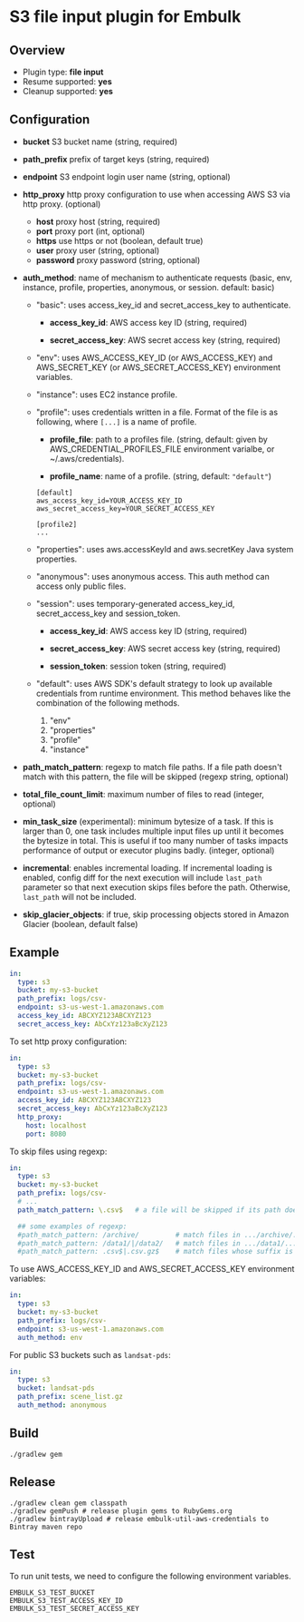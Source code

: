 # S3 file input plugin for Embulk

## Overview

* Plugin type: **file input**
* Resume supported: **yes**
* Cleanup supported: **yes**

## Configuration

- **bucket** S3 bucket name (string, required)

- **path_prefix** prefix of target keys (string, required)

- **endpoint** S3 endpoint login user name (string, optional)

- **http_proxy** http proxy configuration to use when accessing AWS S3 via http proxy. (optional)
  - **host** proxy host (string, required)
  - **port** proxy port (int, optional)
  - **https** use https or not (boolean, default true)
  - **user** proxy user (string, optional)
  - **password** proxy password (string, optional)

- **auth_method**: name of mechanism to authenticate requests (basic, env, instance, profile, properties, anonymous, or session. default: basic)

  - "basic": uses access_key_id and secret_access_key to authenticate.

    - **access_key_id**: AWS access key ID (string, required)

    - **secret_access_key**: AWS secret access key (string, required)

  - "env": uses AWS_ACCESS_KEY_ID (or AWS_ACCESS_KEY) and AWS_SECRET_KEY (or AWS_SECRET_ACCESS_KEY) environment variables.

  - "instance": uses EC2 instance profile.

  - "profile": uses credentials written in a file. Format of the file is as following, where `[...]` is a name of profile.

    - **profile_file**: path to a profiles file. (string, default: given by AWS_CREDENTIAL_PROFILES_FILE environment varialbe, or ~/.aws/credentials).

    - **profile_name**: name of a profile. (string, default: `"default"`)

    ```
    [default]
    aws_access_key_id=YOUR_ACCESS_KEY_ID
    aws_secret_access_key=YOUR_SECRET_ACCESS_KEY

    [profile2]
    ...
    ```

  - "properties": uses aws.accessKeyId and aws.secretKey Java system properties.

  - "anonymous": uses anonymous access. This auth method can access only public files.

  - "session": uses temporary-generated access_key_id, secret_access_key and session_token.

    - **access_key_id**: AWS access key ID (string, required)

    - **secret_access_key**: AWS secret access key (string, required)

    - **session_token**: session token (string, required)

  - "default": uses AWS SDK's default strategy to look up available credentials from runtime environment. This method behaves like the combination of the following methods.

    1. "env"
    1. "properties"
    1. "profile"
    1. "instance"


* **path_match_pattern**: regexp to match file paths. If a file path doesn't match with this pattern, the file will be skipped (regexp string, optional)

* **total_file_count_limit**: maximum number of files to read (integer, optional)

* **min_task_size** (experimental): minimum bytesize of a task. If this is larger than 0, one task includes multiple input files up until it becomes the bytesize in total. This is useful if too many number of tasks impacts performance of output or executor plugins badly. (integer, optional)

* **incremental**: enables incremental loading. If incremental loading is enabled, config diff for the next execution will include `last_path` parameter so that next execution skips files before the path. Otherwise, `last_path` will not be included.

* **skip_glacier_objects**: if true, skip processing objects stored in Amazon Glacier (boolean, default false)

## Example

```yaml
in:
  type: s3
  bucket: my-s3-bucket
  path_prefix: logs/csv-
  endpoint: s3-us-west-1.amazonaws.com
  access_key_id: ABCXYZ123ABCXYZ123
  secret_access_key: AbCxYz123aBcXyZ123
```

To set http proxy configuration:

```yaml
in:
  type: s3
  bucket: my-s3-bucket
  path_prefix: logs/csv-
  endpoint: s3-us-west-1.amazonaws.com
  access_key_id: ABCXYZ123ABCXYZ123
  secret_access_key: AbCxYz123aBcXyZ123
  http_proxy:
    host: localhost
    port: 8080
```

To skip files using regexp:

```yaml
in:
  type: s3
  bucket: my-s3-bucket
  path_prefix: logs/csv-
  # ...
  path_match_pattern: \.csv$   # a file will be skipped if its path doesn't match with this pattern

  ## some examples of regexp:
  #path_match_pattern: /archive/         # match files in .../archive/... directory
  #path_match_pattern: /data1/|/data2/   # match files in .../data1/... or .../data2/... directory
  #path_match_pattern: .csv$|.csv.gz$    # match files whose suffix is .csv or .csv.gz
```

To use AWS_ACCESS_KEY_ID and AWS_SECRET_ACCESS_KEY environment variables:

```yaml
in:
  type: s3
  bucket: my-s3-bucket
  path_prefix: logs/csv-
  endpoint: s3-us-west-1.amazonaws.com
  auth_method: env
```

For public S3 buckets such as `landsat-pds`:

```yaml
in:
  type: s3
  bucket: landsat-pds
  path_prefix: scene_list.gz
  auth_method: anonymous
```

## Build

```
./gradlew gem
```

## Release

```
./gradlew clean gem classpath
./gradlew gemPush # release plugin gems to RubyGems.org
./gradlew bintrayUpload # release embulk-util-aws-credentials to Bintray maven repo
```

## Test

To run unit tests, we need to configure the following environment variables.
```
EMBULK_S3_TEST_BUCKET
EMBULK_S3_TEST_ACCESS_KEY_ID
EMBULK_S3_TEST_SECRET_ACCESS_KEY
```
